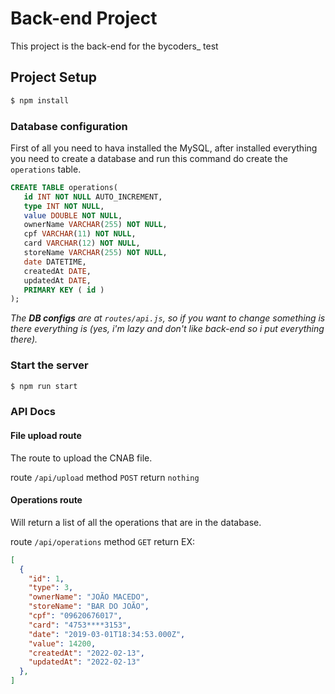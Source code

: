# Back-end Project

This project is the back-end for the bycoders_ test

## Project Setup

```sh
$ npm install
```

### Database configuration
First of all you need to hava installed the MySQL, after installed everything you need to create a database and run this command do create the `operations` table.
```SQL
CREATE TABLE operations(
   id INT NOT NULL AUTO_INCREMENT,
   type INT NOT NULL,
   value DOUBLE NOT NULL,
   ownerName VARCHAR(255) NOT NULL,
   cpf VARCHAR(11) NOT NULL,
   card VARCHAR(12) NOT NULL,
   storeName VARCHAR(255) NOT NULL,
   date DATETIME,
   createdAt DATE,
   updatedAt DATE,
   PRIMARY KEY ( id )
);
```
*The **DB configs** are at `routes/api.js`, so if you want to change something is there everything is (yes, i'm lazy and don't like back-end so i put everything there).*

### Start the server

```sh
$ npm run start
```

### API Docs

#### File upload route
The route to upload the CNAB file.

route `/api/upload`
method `POST`
return `nothing`

#### Operations route
Will return a list of all the operations that are in the database.

route `/api/operations`
method `GET`
return EX: 
```JSON
[
  {
    "id": 1,
    "type": 3,
    "ownerName": "JOÃO MACEDO",
    "storeName": "BAR DO JOÃO",
    "cpf": "09620676017",
    "card": "4753****3153",
    "date": "2019-03-01T18:34:53.000Z",
    "value": 14200,
    "createdAt": "2022-02-13",
    "updatedAt": "2022-02-13"
  },
]
```